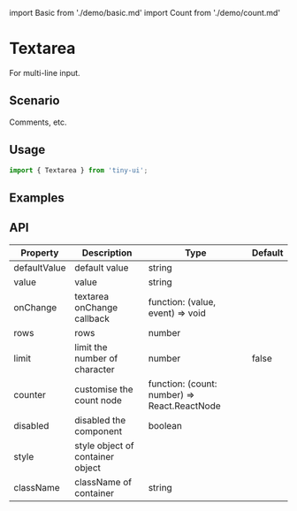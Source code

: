 import Basic from './demo/basic.md'
import Count from './demo/count.md'

# Textarea

For multi-line input.

## Scenario

Comments, etc.

## Usage

```jsx
import { Textarea } from 'tiny-ui';
```

## Examples

<layout>
  <column>
    <Basic/>
  </column>
  <column>
    <Count/>
  </column>
</layout>

## API

| Property     | Description                      | Type                                         | Default |
| ------------ | -------------------------------- | -------------------------------------------- | ------- |
| defaultValue | default value                    | string                                       |         |
| value        | value                            | string                                       |         |
| onChange     | textarea onChange callback       | function: (value, event) => void             |         |
| rows         | rows                             | number                                       |         |
| limit        | limit the number of character    | number                                       | false   |
| counter      | customise the count node         | function: (count: number) => React.ReactNode |         |
| disabled     | disabled the component           | boolean                                      |         |
| style	       | style object of container object |                                              |         |
| className    | className of container           | string                                       |         |

